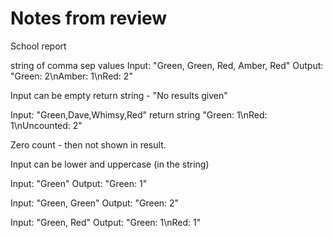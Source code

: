 # Notes from review

School report

string of comma sep values
Input: "Green, Green, Red, Amber, Red"
Output: "Green: 2\nAmber: 1\nRed: 2"

Input can be empty
return string - "No results given"

Input: "Green,Dave,Whimsy,Red"
return string "Green: 1\nRed: 1\nUncounted: 2"

Zero count - then not shown in result.

Input can be lower and uppercase (in the string)

Input: "Green"
Output: "Green: 1"

Input: "Green, Green"
Output: "Green: 2"

Input: "Green, Red"
Output: "Green: 1\nRed: 1"
